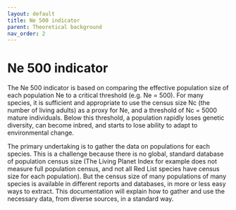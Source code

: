 ```yaml
---
layout: default
title: Ne 500 indicator
parent: Theoretical background
nav_order: 2
---
```


# Ne 500 indicator

The Ne 500 indicator is based on comparing the effective population size of each population Ne to a critical threshold (e.g. Ne = 500).  For many species, it is sufficient and appropriate to use the census size Nc (the number of living adults) as a proxy for Ne, and a threshold of Nc = 5000 mature individuals.  Below this threshold, a population rapidly loses genetic diversity, can become inbred, and starts to lose ability to adapt to environmental change.


The primary undertaking is to gather the data on populations for each species.  This is a challenge because there is no global, standard database of population census size (The Living Planet Index for example does not measure full population census, and not all Red List species have census size for each population).  But the census size of many populations of many species is available in different reports and databases, in more or less easy ways to extract.  This documentation will explain how to gather and use the necessary data, from diverse sources, in a standard way.
